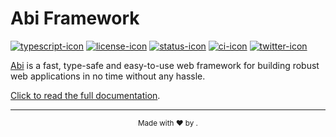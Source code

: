 # Abi Framework

[![typescript-icon]][typescript-link]
[![license-icon]][license-link]
[![status-icon]][status-link]
[![ci-icon]][ci-link]
[![twitter-icon]][twitter-link]

[Abi][abi-repo] is a fast, type-safe and easy-to-use web framework
for building robust web applications in no time without any hassle.

[Click to read the full documentation][abi-docs].

***

<div align="center"><sub>Made with ❤︎ by <a href="https://twitter.com/intent/follow?screen_name=siguici" style="content:url(https://img.shields.io/twitter/follow/siguici.svg?label=@siguici);margin-bottom:-6px">@siguici</a>.</sub></div>

[typescript-icon]: https://img.shields.io/badge/TypeScript-294E80.svg?logo=typescript
[typescript-link]:  https://github.com/abi-framework/abi/search?l=typescript "TypeScript code"

[status-icon]: https://img.shields.io/badge/Abi-WIP-f59e0b.svg?style=flat
[status-link]: https://github.com/abi-framework/abi "Abi work in progress"

[ci-icon]: https://github.com/abi-framework/abi/workflows/CI/badge.svg
[ci-link]: https://github.com/abi-framework/abi/actions "Abi CI"

[twitter-icon]: https://img.shields.io/twitter/follow/abi_framework.svg?label=@abi_framework
[twitter-link]: https://x.com/intent/follow?screen_name=abi_framework "Ping Abi"

[license-icon]: https://img.shields.io/badge/license-MIT-blue.svg
[license-link]: https://github.com/abi-framework/abi/blob/HEAD/LICENSE "Abi License"

[abi-docs]: https://abi.js.org/ "Abi Documentation"
[abi-repo]: https://github.com/abi-framework/ "Abi Repository"
